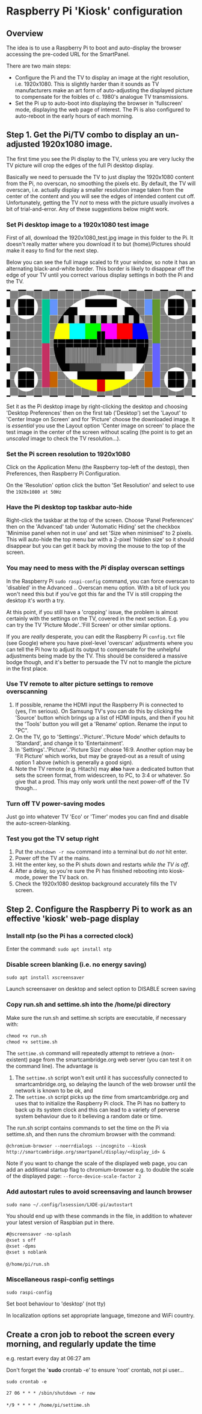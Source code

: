 # Raspberry Pi 'Kiosk' configuration

## Overview

The idea is to use a Raspberry Pi to boot and auto-display the browser accessing the 
pre-coded URL for the SmartPanel.

There are two main steps:
* Configure the Pi and the TV to display an image at the right resolution, i.e. 1920x1080. This is
slightly harder than it sounds as TV manufacturers make an art form of auto-adjusting the 
displayed picture to compensate for the foibles of c. 1980's analogue TV transmissions.
* Set the Pi up to auto-boot into displaying the browser in 'fullscreen' mode, displaying the web
page of interest. The Pi is also configured to auto-reboot in the early hours of each morning.

## Step 1. Get the Pi/TV combo to display an un-adjusted 1920x1080 image.

The first time you see the Pi display to the TV, unless you are very lucky the TV picture will
crop the edges of the full Pi desktop display.

Basically we need to persuade the TV to just display the 1920x1080 content from the Pi, no
overscan, no smoothing the pixels etc. By default, the TV will overscan, i.e. actually display
a smaller resolution image taken from the center of the content and you will see the edges of
intended content cut off. Unfortunately, getting the TV *not* to mess with the picture usually
involves a bit of trial-and-error. Any of these suggestions below might work.

### Set Pi desktop image to a 1920x1080 test image

First of all, download the 1920x1080_test.jpg image in this folder to the Pi. It doesn't really matter where you
download it to but (home)/Pictures should make it easy to find for the next step.

Below you can see the full image scaled to fit your window, so note it has an alternating black-and-white border.
This border is likely to disappear off the edge of your TV until you correct various display settings in both the Pi
and the TV.

![TV test image](1920x1080_test.jpg "Test TV image")

Set it as the
Pi desktop image by right-clicking the desktop and choosing 'Desktop Preferences' then on the first tab ('Desktop') set
the 'Layout' to 'Center Image on Screen' and for 'Picture' choose the downloaded image. 
It is *essential* you use the 
Layout option 'Center image on screen' to place the test image in the center of the screen without scaling 
(the point is to get an *unscaled* image to check the TV resolution...).

### Set the Pi screen resolution to 1920x1080

Click on the Application Menu (the Raspberry top-left of the destop), then Preferences, then
Raspberry Pi Configuration.

On the 'Resolution' option click the button 'Set Resolution' and select to use the ```1920x1080 at 50Hz```

### Have the Pi desktop top taskbar auto-hide

Right-click the taskbar at the top of the screen.  Choose 'Panel Preferences' then on the 'Advanced' tab
under 'Automatic Hiding' set the checkbox 'Minimise panel when not in use' and set 'Size when minimised'
to 2 pixels. This will auto-hide the top menu bar with a 2-pixel 'hidden
size' so it should disappear but you can get it back by moving the mouse to the top
of the screen.

### You may need to mess with the *Pi* display overscan settings

In the Raspberry Pi ```sudo raspi-config``` command, you can force overscan to 'disabled' in
the Advanced .. Overscan menu option. With a bit of luck you won't need this but if you've got this
far and the TV is still cropping the desktop it's worth a try.

At this point, if you still have a 'cropping' issue, the problem is almost certainly with the settings
on the TV, covered in the next section.  E.g. you can try the TV 'Picture Mode'..'Fill Screen' or other similar options.

If you are *really* desperate, you can edit the Raspberry Pi ```config.txt``` file (see Google) where you
have pixel-level 'overscan' adjustments where you can tell the Pi how to adjust its output to compensate for
the unhelpful adjustments being made by the TV. This should be considered a massive bodge though, and it's
better to persuade the TV not to mangle the picture in the first place.

### Use TV remote to alter picture settings to remove overscanning

1. If possible, rename the HDMI input the Raspberry Pi is connected to (yes, I'm serious).
On Samsung TV's you can do this by clicking the 'Source' button which brings up a list of
HDMI inputs, and then if you hit the 'Tools' button you will get a 'Rename' option.  Rename the
input to "PC".
2. On the TV, go to 'Settings'..'Picture'..'Picture Mode' which defaults to 'Standard', and change it to
'Entertainment'.
3. In 'Settings'..'Picture'..'Picture Size' choose 16:9. Another option may be 'Fit Picture' which works,
but may be grayed-out as a result of using option 1 above (which is generally a good sign).
4. Note the TV remote (e.g. Hitachi) may **also** have a dedicated button that sets the screen format,
from widescreen, to PC, to 3:4 or whatever. So give that a prod.  This may only work until the next
power-off of the TV though...

### Turn off TV power-saving modes

Just go into whatever TV 'Eco' or 'Timer' modes you can find and disable the auto-screen-blanking.

### Test you got the TV setup right

1. Put the ```shutdown -r now``` command into a terminal but do *not* hit enter.
2. Power off the TV at the mains.
3. Hit the enter key, so the Pi shuts down and restarts *while the TV is off*.
4. After a delay, so you're sure the Pi has finished rebooting into kiosk-mode, power the TV back on.
5. Check the 1920x1080 desktop background accurately fills the TV screen.

## Step 2. Configure the Raspberry Pi to work as an effective 'kiosk' web-page display

### Install ntp (so the Pi has a corrected clock)
Enter the command:
```sudo apt install ntp```

### Disable screen blanking (i.e. no energy saving)

```
sudo apt install xscreensaver
```
Launch screensaver on desktop and select option to DISABLE screen saving

### Copy run.sh and settime.sh into the /home/pi directory

Make sure the run.sh and settime.sh scripts are executable, if necessary with:
```
chmod +x run.sh
chmod +x settime.sh
```

The ```settime.sh``` command will repeatedly attempt to retrieve a (non-existent) page from
the smartcambridge.org web server (you can test it on the command line). The advantage is

1. The ```settime.sh``` script won't exit until it has successfully connected to smartcambridge.org, so delaying
the launch of the web browser until the network is known to be ok, and
2. The ```settime.sh``` script picks up the *time* from smartcambridge.org and uses that to initialize
the Raspberry Pi clock. The Pi has no battery to back up its system clock and this can lead to
a variety of perverse system behaviour due to it believing a random date or time.

The run.sh script contains commands to set the time on the Pi via settime.sh, and then runs the
chromium browser with the command:

```
@chromium-browser --noerrdialogs --incognito --kiosk http://smartcambridge.org/smartpanel/display/<display_id> &
```

Note if you want to change the scale of the displayed web page, you can add an additional startup
flag to chromium-browser e.g. to double the scale of the displayed page: ```--force-device-scale-factor 2```

### Add autostart rules to avoid screensaving and launch browser
```
sudo nano ~/.config/lxsession/LXDE-pi/autostart
```

You should end up with these commands in the file, in addition to whatever your latest version of Raspbian put in there.

```
#@screensaver -no-splash
@xset s off
@xset -dpms
@xset s noblank

@/home/pi/run.sh
```

### Miscellaneous raspi-config settings

```
sudo raspi-config
```

Set boot behaviour to 'desktop' (not tty)

In localization options set appropriate language, timezone and WiFi country.

## Create a cron job to reboot the screen every morning, and regularly update the time

e.g. restart every day at 06:27 am

Don't forget the '**sudo** crontab -e' to ensure 'root' crontab, not pi user...
```
sudo crontab -e
```
```
27 06 * * * /sbin/shutdown -r now

*/9 * * * * /home/pi/settime.sh
```

